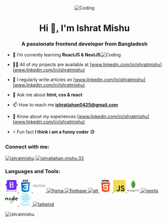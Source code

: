 <div align="center">
  <img src="https://i.pinimg.com/originals/d2/41/d1/d241d1214f4245ab1024c86a0059e84d.gif" alt="Coding">
</div>



<h1 align="center">Hi 👋, I'm Ishrat Mishu</h1>
<h3 align="center">A passionate frontend developer from Bangladesh</h3>



<img align="right" alt="Coding" width="200" src="https://i.pinimg.com/originals/f0/f0/d9/f0f0d932d6e39c7af5aa305cbd8da735.gif">

- 🌱 I’m currently learning **ReactJS & NextJS**

- 👨‍💻 All of my projects are available at [www.linkedin.com/in/ishratmishu](www.linkedin.com/in/ishratmishu)

- 📝 I regularly write articles on [www.linkedin.com/in/ishratmishu](www.linkedin.com/in/ishratmishu)

- 💬 Ask me about **html, css & react**

- 📫 How to reach me **ishratjahan0425@gmail.com**

- 📄 Know about my experiences [www.linkedin.com/in/ishratmishu](www.linkedin.com/in/ishratmishu)

- ⚡ Fun fact **I think i am a funny coder :D**

<h3 align="left">Connect with me:</h3>
<p align="left">
<a href="https://linkedin.com/in/ishratmishu" target="blank"><img align="center" src="https://raw.githubusercontent.com/rahuldkjain/github-profile-readme-generator/master/src/images/icons/Social/linked-in-alt.svg" alt="ishratmishu" height="30" width="40" /></a>
<a href="https://fb.com/ishratjahan.mishu.33" target="blank"><img align="center" src="https://raw.githubusercontent.com/rahuldkjain/github-profile-readme-generator/master/src/images/icons/Social/facebook.svg" alt="ishratjahan.mishu.33" height="30" width="40" /></a>
</p>

<h3 align="left">Languages and Tools:</h3>
<p align="left"> <a href="https://getbootstrap.com" target="_blank" rel="noreferrer"> <img src="https://raw.githubusercontent.com/devicons/devicon/master/icons/bootstrap/bootstrap-plain-wordmark.svg" alt="bootstrap" width="40" height="40"/> </a> <a href="https://www.w3schools.com/css/" target="_blank" rel="noreferrer"> <img src="https://raw.githubusercontent.com/devicons/devicon/master/icons/css3/css3-original-wordmark.svg" alt="css3" width="40" height="40"/> </a> <a href="https://expressjs.com" target="_blank" rel="noreferrer"> <img src="https://raw.githubusercontent.com/devicons/devicon/master/icons/express/express-original-wordmark.svg" alt="express" width="40" height="40"/> </a> <a href="https://www.figma.com/" target="_blank" rel="noreferrer"> <img src="https://www.vectorlogo.zone/logos/figma/figma-icon.svg" alt="figma" width="40" height="40"/> </a> <a href="https://firebase.google.com/" target="_blank" rel="noreferrer"> <img src="https://www.vectorlogo.zone/logos/firebase/firebase-icon.svg" alt="firebase" width="40" height="40"/> </a> <a href="https://git-scm.com/" target="_blank" rel="noreferrer"> <img src="https://www.vectorlogo.zone/logos/git-scm/git-scm-icon.svg" alt="git" width="40" height="40"/> </a> <a href="https://www.w3.org/html/" target="_blank" rel="noreferrer"> <img src="https://raw.githubusercontent.com/devicons/devicon/master/icons/html5/html5-original-wordmark.svg" alt="html5" width="40" height="40"/> </a> <a href="https://developer.mozilla.org/en-US/docs/Web/JavaScript" target="_blank" rel="noreferrer"> <img src="https://raw.githubusercontent.com/devicons/devicon/master/icons/javascript/javascript-original.svg" alt="javascript" width="40" height="40"/> </a> <a href="https://www.mongodb.com/" target="_blank" rel="noreferrer"> <img src="https://raw.githubusercontent.com/devicons/devicon/master/icons/mongodb/mongodb-original-wordmark.svg" alt="mongodb" width="40" height="40"/> </a> <a href="https://nextjs.org/" target="_blank" rel="noreferrer"> <img src="https://cdn.worldvectorlogo.com/logos/nextjs-2.svg" alt="nextjs" width="40" height="40"/> </a> <a href="https://nodejs.org" target="_blank" rel="noreferrer"> <img src="https://raw.githubusercontent.com/devicons/devicon/master/icons/nodejs/nodejs-original-wordmark.svg" alt="nodejs" width="40" height="40"/> </a> <a href="https://reactjs.org/" target="_blank" rel="noreferrer"> <img src="https://raw.githubusercontent.com/devicons/devicon/master/icons/react/react-original-wordmark.svg" alt="react" width="40" height="40"/> </a> <a href="https://tailwindcss.com/" target="_blank" rel="noreferrer"> <img src="https://www.vectorlogo.zone/logos/tailwindcss/tailwindcss-icon.svg" alt="tailwind" width="40" height="40"/> </a> </p>

<p><img align="center" src="https://github-readme-stats.vercel.app/api/top-langs?username=ishratmishu&show_icons=true&locale=en&layout=compact" alt="ishratmishu" /></p>
